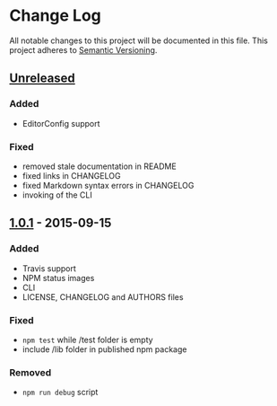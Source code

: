 # Change Log

All notable changes to this project will be documented in this file.
This project adheres to [Semantic Versioning](http://semver.org/).

## [Unreleased][unreleased]

### Added
- EditorConfig support

### Fixed
- removed stale documentation in README
- fixed links in CHANGELOG
- fixed Markdown syntax errors in CHANGELOG
- invoking of the CLI

## [1.0.1] - 2015-09-15

### Added
- Travis support
- NPM status images
- CLI
- LICENSE, CHANGELOG and AUTHORS files

### Fixed
- `npm test` while /test folder is empty
- include /lib folder in published npm package

### Removed
- `npm run debug` script

[unreleased]: https://github.com/jakutis/directory-hash-js/compare/v1.0.1...HEAD
[1.0.1]: https://github.com/jakutis/directory-hash-js/compare/v1.0.0...v1.0.1
